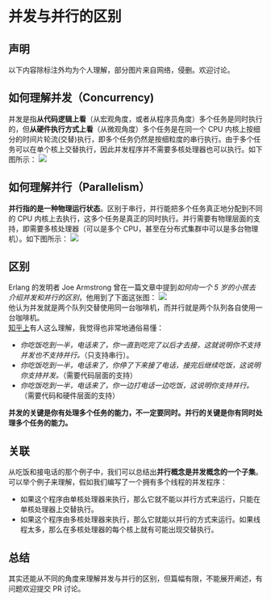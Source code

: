 # 并发与并行的区别 #

## 声明 ##

以下内容除标注外均为个人理解，部分图片来自网络，侵删。欢迎讨论。


## 如何理解并发（Concurrency) 
并发是指**从代码逻辑上看**（从宏观角度，或者从程序员角度）多个任务是同时执行的，但**从硬件执行方式上看**（从微观角度）多个任务是在同一个 CPU 内核上按细分的时间片轮流(交替)执行，即多个任务仍然是按细粒度的串行执行。由于多个任务可以在单个核上交替执行，因此并发程序并不需要多核处理器也可以执行。如下图所示：
![](https://i.imgur.com/oEsytra.png)

## 如何理解并行（Parallelism） ##
**并行指的是一种物理运行状态**。区别于串行，并行能把多个任务真正地分配到不同的 CPU 内核上去执行，这多个任务是真正的同时执行。并行需要有物理层面的支持，即需要多核处理器（可以是多个 CPU，甚至在分布式集群中可以是多台物理机）。如下图所示：
![](https://i.imgur.com/l08ZcLM.png)

## 区别 ##
Erlang 的发明者 Joe Armstrong 曾在一篇文章中提到*如何向一个 5 岁的小孩去介绍并发和并行的区别*，他用到了下面这张图：
![](https://i.imgur.com/bYfKMRD.jpg)  
他认为并发就是两个队列交替使用同一台咖啡机，而并行就是两个队列各自使用一台咖啡机。  
[知乎上](https://www.zhihu.com/question/33515481/answer/58849148)有人这么理解，我觉得也非常地通俗易懂：  

- *你吃饭吃到一半，电话来了，你一直到吃完了以后才去接，这就说明你不支持并发也不支持并行。*（只支持串行）。
- *你吃饭吃到一半，电话来了，你停了下来接了电话，接完后继续吃饭，这说明你支持并发。*（需要代码层面的支持）
- *你吃饭吃到一半，电话来了，你一边打电话一边吃饭，这说明你支持并行。*（需要代码和硬件层面的支持）

**并发的关键是你有处理多个任务的能力，不一定要同时。并行的关键是你有同时处理多个任务的能力。**

## 关联 ##

从吃饭和接电话的那个例子中，我们可以总结出**并行概念是并发概念的一个子集**。可以举个例子来理解，假如我们编写了一个拥有多个线程的并发程序：

- 如果这个程序由单核处理器来执行，那么它就不能以并行方式来运行，只能在单核处理器上交替执行。
- 如果这个程序由多核处理器来执行，那么它就能以并行的方式来运行。如果线程太多，那么在多核处理器的每个核上就有可能出现交替执行。

## 总结 ##
其实还能从不同的角度来理解并发与并行的区别，但篇幅有限，不能展开阐述，有问题欢迎提交 PR 讨论。